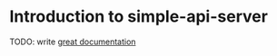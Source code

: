 # Introduction to simple-api-server

TODO: write [great documentation](http://jacobian.org/writing/what-to-write/)
